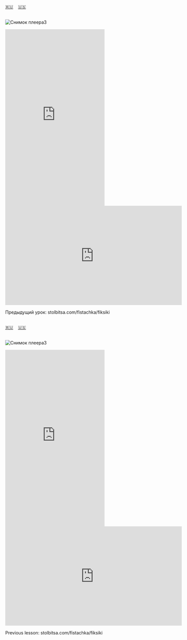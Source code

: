 <span id="ru"><a href='#ru'>🇷🇺</a> &nbsp;&nbsp;&nbsp;<a href='#en'>🇺🇸</a> &nbsp;&nbsp;&nbsp;</span><br><br>

![Снимок плеера3](https://github.com/user-attachments/assets/9604159c-8a9c-4908-830a-632588211cd1)

<iframe width="315" height="560" src="https://www.youtube.com/embed/sI2WQyi1sAE" frameborder="0" allow="accelerometer; autoplay; clipboard-write; encrypted-media; gyroscope; picture-in-picture; web-share"allowfullscreen></iframe>

<iframe width="560" height="315" src="https://www.youtube.com/embed/9MH5RgPdmRE?si=7e8sYWgQ5DU_dkDY" title="YouTube video player" frameborder="0" allow="accelerometer; autoplay; clipboard-write; encrypted-media; gyroscope; picture-in-picture; web-share" allowfullscreen></iframe>

Предыдущий урок: stolbitsa.com/fistachka/fiksiki
<br><br>

<span id="en"><a href='#ru'>🇷🇺</a> &nbsp;&nbsp;&nbsp;<a href='#en'>🇺🇸</a> &nbsp;&nbsp;&nbsp;</span><br><br>

![Снимок плеера3](https://github.com/user-attachments/assets/9604159c-8a9c-4908-830a-632588211cd1)

<iframe width="315" height="560" src="https://www.youtube.com/embed/wOwxnDFoTsE" frameborder="0" allow="accelerometer; autoplay; clipboard-write; encrypted-media; gyroscope; picture-in-picture; web-share"allowfullscreen></iframe>

<iframe width="560" height="315" src="https://www.youtube.com/embed/9MH5RgPdmRE?si=7e8sYWgQ5DU_dkDY" title="YouTube video player" frameborder="0" allow="accelerometer; autoplay; clipboard-write; encrypted-media; gyroscope; picture-in-picture; web-share" allowfullscreen></iframe>

Previous lesson: stolbitsa.com/fistachka/fiksiki
<br><br>

